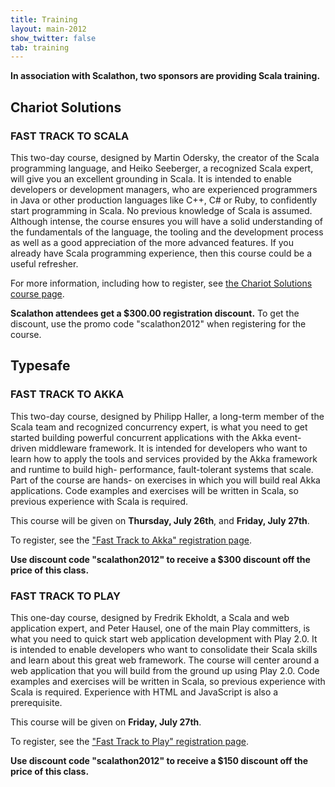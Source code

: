 ```yaml
---
title: Training
layout: main-2012
show_twitter: false
tab: training
---
```


**In association with Scalathon, two sponsors are providing Scala training.**

## Chariot Solutions

### FAST TRACK TO SCALA

This two-day course, designed by Martin Odersky, the creator of the Scala
programming language, and Heiko Seeberger, a recognized Scala expert, will give
you an excellent grounding in Scala.  It is intended to enable developers or
development managers, who are experienced programmers in Java or other
production languages like C++, C# or Ruby, to confidently start programming in
Scala. No previous knowledge of Scala is assumed. Although intense, the course
ensures you will have a solid understanding of the fundamentals of the
language, the tooling and the development process as well as a good
appreciation of the more advanced features. If you already have Scala
programming experience, then this course could be a useful refresher.

For more information, including how to register, see
[the Chariot Solutions course page](http://chariotsolutions.com/training_events/fast-track-to-scala-2012-07-19).

**Scalathon attendees get a $300.00 registration discount.**
To get the discount, use the promo code "scalathon2012" when registering for the course.

## Typesafe

### FAST TRACK TO AKKA

This two-day course, designed by Philipp Haller, a long-term member of the
Scala team and recognized concurrency expert, is what you need to get started
building powerful concurrent applications with the Akka event-driven middleware
framework.  It is intended for developers who want to learn how to apply the
tools and services provided by the Akka framework and runtime to build high-
performance, fault-tolerant systems that scale.  Part of the course are hands-
on exercises in which you will build real Akka applications.  Code examples and
exercises will be written in Scala, so previous experience with Scala is
required.

This course will be given on **Thursday, July 26th**, and
**Friday, July 27th**.

To register, see the
["Fast Track to Akka" registration page](http://www.eventbrite.com/event/3715264456).

**Use discount code "scalathon2012" to receive a $300 discount off the price of this class.**

### FAST TRACK TO PLAY

This one-day course, designed by Fredrik Ekholdt, a Scala and web application
expert, and Peter Hausel, one of the main Play committers, is what you need to
quick start web application development with Play 2.0.  It is intended to
enable developers who want to consolidate their Scala skills and learn about
this great web framework.  The course will center around a web application that
you will build from the ground up using Play 2.0.  Code examples and exercises
will be written in Scala, so previous experience with Scala is required.
Experience with HTML and JavaScript is also a prerequisite.

This course will be given on **Friday, July 27th**.

To register, see the
["Fast Track to Play" registration page](http://www.eventbrite.com/event/3715292540).

**Use discount code "scalathon2012" to receive a $150 discount off the price of this class.**
